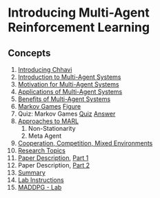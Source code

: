 # Introducing Multi-Agent Reinforcement Learning

## Concepts

1. [Introducing Chhavi](https://www.youtube.com/watch?time_continue=3&v=imuw8tOMed4)
1. [Introduction to Multi-Agent Systems](https://www.youtube.com/watch?v=ra-w63kzq6I)
1. [Motivation for Multi-Agent Systems](https://www.youtube.com/watch?v=i_s22qgQYL4)
1. [Applications of Multi-Agent Systems](https://www.youtube.com/watch?v=fw0G_gSDm6Q)
1. [Benefits of Multi-Agent Systems](https://www.youtube.com/watch?time_continue=16&v=NXDv9cEZTaw)
1. [Markov Games](https://www.youtube.com/watch?v=Y9qq4Jqnwls) [Figure](images/Markov_game.png)
1. Quiz: Markov Games [Quiz](images/Quiz1.png) [Answer](images/Quiz1_ans.png)
1. [Approaches to MARL](https://www.youtube.com/watch?time_continue=104&v=uKV9AJykin0)
	1. Non-Stationarity
	1. Meta Agent 
1. [Cooperation, Competition, Mixed Environments](https://www.youtube.com/watch?time_continue=1&v=vx6PIH5_oFg)
1. [Research Topics](https://www.youtube.com/watch?time_continue=3&v=nRKrQamUISs)
1. [Paper Description](https://papers.nips.cc/paper/7217-multi-agent-actor-critic-for-mixed-cooperative-competitive-environments.pdf), [Part 1](https://www.youtube.com/watch?v=Ks9-TeCg3Fs)
1. Paper Description, [Part 2](https://www.youtube.com/watch?v=4hFAhtLJR5U)
1. [Summary](https://www.youtube.com/watch?v=yGPHGYHqjq8)
1. [Lab Instructions](lab_instruction.md)
1. [MADDPG - Lab](https://classroom.udacity.com/nanodegrees/nd893/parts/ec710e48-f1c5-4f1c-82de-39955d168eaa/modules/89b85bd0-0add-4548-bce9-3747eb099e60/lessons/a6347d5b-55f0-45cd-bab2-308f877d79a7/concepts/475be8a3-68d3-42ed-8605-90c905d88ab0)